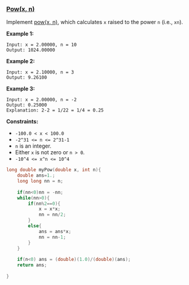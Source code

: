 ### [Pow(x, n)](https://leetcode.com/problems/powx-n/)

Implement [pow(x, n)](http://www.cplusplus.com/reference/valarray/pow/), which calculates `x` raised to the power `n` (i.e., `xn`).

 

**Example 1:**

```
Input: x = 2.00000, n = 10
Output: 1024.00000
```

**Example 2:**

```
Input: x = 2.10000, n = 3
Output: 9.26100
```

**Example 3:**

```
Input: x = 2.00000, n = -2
Output: 0.25000
Explanation: 2-2 = 1/22 = 1/4 = 0.25
```

 

**Constraints:**

- `-100.0 < x < 100.0`
- `-2^31 <= n <= 2^31-1`
- `n` is an integer.
- Either `x` is not zero or `n > 0`.
- `-10^4 <= x^n <= 10^4`

```C
long double myPow(double x, int n){
    double ans=1.;
    long long nn = n;   
    
    if(nn<0)nn = -nn;
    while(nn>0){
        if(nn%2==0){
            x = x*x;
            nn = nn/2;
        }
        else{
            ans = ans*x;
            nn = nn-1;
        }
    }
    
    if(n<0) ans = (double)(1.0)/(double)(ans);
    return ans;
    
}
```

